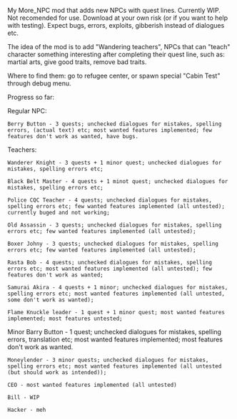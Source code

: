 My More_NPC mod that adds new NPCs with quest lines. Currently WIP. Not recomended for use. Download at your own risk (or if you want to help with testing). Expect bugs, errors, exploits, gibberish instead of dialogues etc.

The idea of the mod is to add "Wandering teachers", NPCs that can "teach" character something interesting after completing their quest line, such as: martial arts, give good traits, remove bad traits.

Where to find them: go to refugee center, or spawn special "Cabin Test" through debug menu.

Progress so far:

  Regular NPC:
  
	Berry Button - 3 quests; unchecked dialogues for mistakes, spelling errors, (actual text) etc; most wanted features implemented; few features don't work as wanted, have bugs.
	
  Teachers:
  
	Wanderer Knight - 3 quests + 1 minor quest; unchecked dialogues for mistakes, spelling errors etc;
	
	Black Belt Master - 4 quests + 1 minot quest; unchecked dialogues for mistakes, spelling errors etc;
	
	Police CQC Teacher - 4 quests; unchecked dialogues for mistakes, spelling errors etc; few wanted features implemented (all untested); currently buged and not working;
	
	Old Assassin - 3 quests; unchecked dialogues for mistakes, spelling errors etc; few wanted features implemented (all untested);
	
	Boxer Johny - 3 quests; unchecked dialogues for mistakes, spelling errors etc; few wanted features implemented (all untested);
	
	Rasta Bob - 4 quests; unchecked dialogues for mistakes, spelling errors etc; most wanted features implemented (all untested); few features don't work as wanted;
	
	Samurai Akira - 4 quests + 1 minor; unchecked dialogues for mistakes, spelling errors etc; most wanted features implemented (all untested, some don't work as wanted);
	
	Flame Knuckle leader - 1 quest + 1 minor quest; most wanted features implemented; most features untested;
  
  Minor 
	Barry Button - 1 quest; unchecked dialogues for mistakes, spelling errors, translation etc; most wanted features implemented; most features don't work as wanted.
	
	Moneylender - 3 minor quests; unchecked dialogues for mistakes, spelling errors etc; most wanted features implemented (all untested (but should work as intended));
	
	CEO - most wanted features implemented (all untested)
	
	Bill - WIP
	
	Hacker - meh
